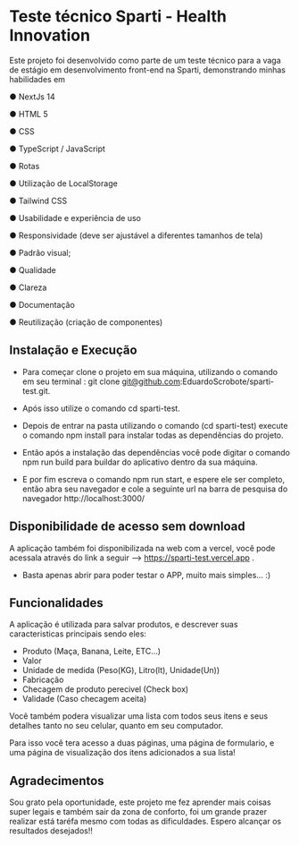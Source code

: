 
# Teste técnico Sparti - Health Innovation

Este projeto foi desenvolvido como parte de um teste técnico para a vaga de estágio em desenvolvimento front-end na Sparti, demonstrando minhas habilidades em

● NextJs 14

● HTML 5

● CSS

● TypeScript / JavaScript

● Rotas

● Utilização de LocalStorage

● Tailwind CSS

● Usabilidade e experiência de uso

● Responsividade (deve ser ajustável a diferentes tamanhos de tela)

● Padrão visual;

● Qualidade

● Clareza

● Documentação

● Reutilização (criação de componentes) 




## Instalação e Execução

- Para começar clone o projeto em sua máquina, utilizando o comando em seu terminal : 
    git clone git@github.com:EduardoScrobote/sparti-test.git.

- Após isso utilize o comando cd sparti-test.
- Depois de entrar na pasta utilizando o comando (cd sparti-test) execute o comando
    npm install para instalar todas as dependências do projeto.
- Então após a instalação das dependências você pode digitar o comando npm run build para buildar do aplicativo dentro da sua máquina.
- E por fim escreva o comando npm run start, e espere ele ser completo, então abra seu navegador e cole a seguinte url na barra de pesquisa do navegador http://localhost:3000/


## Disponibilidade de acesso sem download

A aplicação também foi disponibilizada na web com a vercel, você pode acessala através do link a seguir --> https://sparti-test.vercel.app .

- Basta apenas abrir para poder testar o APP, muito mais simples... :)
## Funcionalidades

A aplicação é utilizada para salvar produtos, e descrever suas caracteristicas principais sendo eles: 

- Produto (Maça, Banana, Leite, ETC...)
- Valor
- Unidade de medida (Peso(KG), Litro(lt), Unidade(Un))
- Fabricação
- Checagem de produto perecivel (Check box)
- Validade (Caso checagem aceita)

Você também podera visualizar uma lista com todos seus itens e seus detalhes tanto no seu celular, quanto em seu computador.

Para isso você tera acesso a duas páginas, uma página de formulario, e uma página de visualização dos itens adicionados a sua lista!


## Agradecimentos

Sou grato pela oportunidade, este projeto me fez aprender mais coisas super legais e também sair da zona de conforto, foi um grande prazer realizar está taréfa mesmo com todas as dificuldades. Espero alcançar os resultados desejados!!
